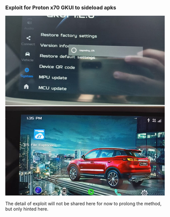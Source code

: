 ### Exploit for Proton x70 GKUI to sideload apks

![](assets/01.jpeg)
![](assets/02.jpeg)

The detail of exploit will not be shared here for now to prolong the method, but only hinted here.
